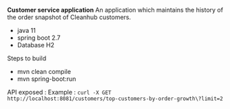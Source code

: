 **Customer service application** 
An application which maintains the history of the order snapshot of Cleanhub customers. 


 - java 11
 - spring boot 2.7
 - Database H2

Steps to build
 - mvn clean compile
 - mvn spring-boot:run

API exposed :
Example : `curl -X GET http://localhost:8081/customers/top-customers-by-order-growth\?limit=2`

